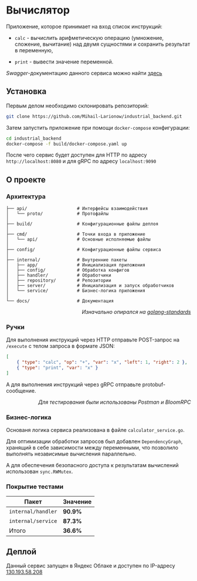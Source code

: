 # Вычислятор

Приложение, которое принимает на вход список инструкций:

- `calc` - вычислить арифметическую операцию (умножение, сложение, вычитание) над двумя
  сущностями и сохранить результат в переменную,

- `print` - вывести значение переменной.

_Swagger_-документацию данного сервиса можно найти [здесь](http://130.193.58.208:8080/swagger)

## Установка

Первым делом необходимо склонировать репозиторий:

```bash
git clone https://github.com/Mihail-Larionow/industrial_backend.git
```

Затем запустить приложение при помощи `docker-compose` конфигурации:

```bash
cd industrial_backend
docker-compose -f build/docker-compose.yaml up
```

После чего сервис будет доступен для HTTP по адресу `http://localhost:8080` и для gRPC по адресу `localhost:9090`

## О проекте

### Архитектура

```
├── api/                   # Интерфейсы взаимодействия
│   └── proto/             # Протофайлы
│
├── build/                 # Конфигурационные файлы деплоя
│
├── cmd/                   # Точки входа в приложение
│   └── api/               # Основные исполняемые файлы
│
├── config/                # Конфигурационные файлы сервиса
│
├── internal/              # Внутренние пакеты
│   ├── app/               # Инициализация приложения
│   ├── config/            # Обработка конфигов
│   ├── handler/           # Обработчики
│   ├── repository/        # Репозитории
│   ├── server/            # Инициализация и запуск обработчиков
│   └── service/           # Бизнес-логика приложения
│
└── docs/                  # Документация
```

<p align="right"><i>
Изначально опирался на <a href="https://github.com/golang-standards/project-layout">golang-standards</a>
</i></p>

### Ручки

Для выполнения инструкций через HTTP отправьте POST-запрос на `/execute` с телом запроса в формате JSON:

```json
[
	{ "type": "calc", "op": "+", "var": "x", "left": 1, "right": 2 },
	{ "type": "print", "var": "x" }
]
```

А для выполнения инструкций через gRPC отправьте protobuf-сообщение.

<p align="right"><i>Для тестирования были использованы Postman и BloomRPC</i></p>

### Бизнес-логика

Основаня логика сервиса реализована в файле `calculator_service.go`.

Для оптимизации обработки запросов был добавлен `DependencyGraph`, хранящий в себе зависимости между переменными, что позволило выполнять независимые вычисления параллельно.

А для обеспечения безопасного доступа к результатам вычислений использован `sync.RWMutex`.

### Покрытие тестами

<table style="width: 100%;">
  <thead>
    <tr>
      <th>Пакет</th>
      <th>Значение</th>
    </tr>
  </thead>
  <tbody>
    <tr><td><code>internal/handler</code></td><td><strong>90.9%</strong></td></tr>
    <tr><td><code>internal/service</code></td><td><strong>87.3%</strong></td></tr>
    <tr><td>Итого</td><td><strong>36.6%</strong></td></tr>
  </tbody>
</table>

## Деплой

Данный сервис запущен в Яндекс Облаке и доступен по IP-адресу [130.193.58.208](http://130.193.58.208:8080/swagger)
